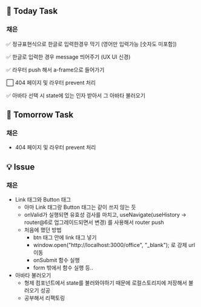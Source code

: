 ## 📢 Today Task

### 채은

✅ 정규표현식으로 한글로 입력한경우 막기 (영어만 입력가능 [숫자도 미포함])

✅ 한글로 입력한 경우 message 띄어주기 (UX UI 신경)

✅ 라우터 push 해서 a-frame으로 들어가기

⬜ 404 페이지 및 라우터 prevent 처리

✅ 아바타 선택 시 state에 있는 인자 받아서 그 아바타 불러오기



## 🚀 Tomorrow Task

### 채은

- 404 페이지 및 라우터 prevent 처리

## 💡 Issue

### 채은

- Link 태그와 Button 태그
  - 아마 Link 태그랑 Button 태그는 같이 쓰지 않는 듯
  - onValid가 실행되면 유효성 검사를 마치고, useNavigate(useHistory → router@6로 업그레이드되면서 변경) 를 사용해서 router push
  - 처음에 했던 방법
    - btn 태그 안에 link 태그 넣기
    - window.open("http://localhost:3000/office", "_blank"); 로 강제 url 이동
    - onSubmit 함수 실행
    - form 밖에서 함수 실행 등..
- 아바타 불러오기
  - 형제 컴포넌트에서 state를 불러와야하기 때문에 로컬스토리지에 저장해서 불러오기 성공
  - 공부해서 리팩토링
